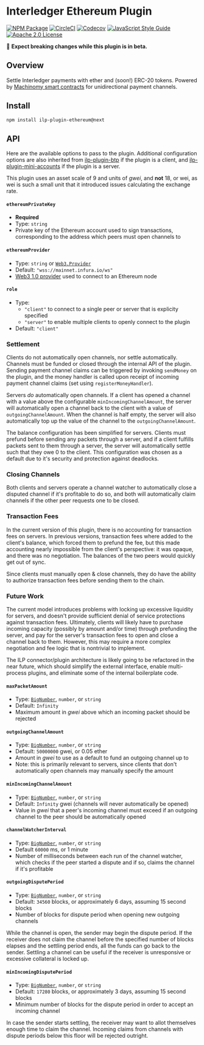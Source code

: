 # Interledger Ethereum Plugin

[![NPM Package](https://img.shields.io/npm/v/ilp-plugin-ethereum/next.svg?style=flat)](https://npmjs.org/package/ilp-plugin-ethereum)
[![CircleCI](https://img.shields.io/circleci/project/github/interledgerjs/ilp-plugin-ethereum.svg)](https://circleci.com/gh/interledgerjs/ilp-plugin-ethereum)
[![Codecov](https://img.shields.io/codecov/c/github/interledgerjs/ilp-plugin-ethereum.svg)](https://codecov.io/gh/interledgerjs/ilp-plugin-ethereum)
[![JavaScript Style Guide](https://img.shields.io/badge/code_style-standard-brightgreen.svg)](https://standardjs.com)
[![Apache 2.0 License](https://img.shields.io/github/license/interledgerjs/ilp-plugin-ethereum.svg)](https://github.com/interledgerjs/ilp-plugin-ethereum/blob/master/LICENSE)

🚨 **Expect breaking changes while this plugin is in beta.**

## Overview

Settle Interledger payments with ether and (soon!) ERC-20 tokens. Powered by [Machinomy smart contracts](https://github.com/machinomy/machinomy) for unidirectional payment channels.

## Install

```bash
npm install ilp-plugin-ethereum@next
```

## API

Here are the available options to pass to the plugin. Additional configuration options are also inherited from [ilp-plugin-btp](https://github.com/interledgerjs/ilp-plugin-btp) if the plugin is a client, and [ilp-plugin-mini-accounts](https://github.com/interledgerjs/ilp-plugin-mini-accounts) if the plugin is a server.

This plugin uses an asset scale of 9 and units of _gwei_, and **not** 18, or wei, as wei is such a small unit that it introduced issues calculating the exchange rate.

#### `ethereumPrivateKey`

- **Required**
- Type: `string`
- Private key of the Ethereum account used to sign transactions, corresponding to the address which peers must open channels to

#### `ethereumProvider`

- Type: `string` or [`Web3.Provider`](https://web3js.readthedocs.io/en/1.0/web3.html#providers)
- Default: `"wss://mainnet.infura.io/ws"`
- [Web3 1.0 provider](https://web3js.readthedocs.io/en/1.0/web3.html#providers) used to connect to an Ethereum node

#### `role`

- Type:
  - `"client"` to connect to a single peer or server that is explicity specified
  - `"server"` to enable multiple clients to openly connect to the plugin
- Default: `"client"`

### Settlement

Clients do not automatically open channels, nor settle automatically. Channels must be funded or closed through the internal API of the plugin. Sending payment channel claims can be triggered by invoking `sendMoney` on the plugin, and the money handler is called upon receipt of incoming payment channel claims (set using `registerMoneyHandler`).

Servers _do_ automatically open channels. If a client has opened a channel with a value above the configurable `minIncomingChannelAmount`, the server will automatically open a channel back to the client with a value of `outgoingChannelAmount`. When the channel is half empty, the server will also automatically top up the value of the channel to the `outgoingChannelAmount`.

The balance configuration has been simplified for servers. Clients must prefund before sending any packets through a server, and if a client fulfills packets sent to them through a server, the server will automatically settle such that they owe 0 to the client. This configuration was chosen as a default due to it's security and protection against deadlocks.

### Closing Channels

Both clients and servers operate a channel watcher to automatically close a disputed channel if it's profitable to do so, and both will automatically claim channels if the other peer requests one to be closed.

### Transaction Fees

In the current version of this plugin, there is no accounting for transaction fees on servers. In previous versions, transaction fees where added to the client's balance, which forced them to prefund the fee, but this made accounting nearly impossible from the client's perspective: it was opaque, and there was no negotiation. The balances of the two peers would quickly get out of sync.

Since clients must manually open & close channels, they do have the ability to authorize transaction fees before sending them to the chain.

### Future Work

The current model introduces problems with locking up excessive liquidity for servers, and doesn't provide sufficient denial of service protections against transaction fees. Ultimately, clients will likely have to purchase incoming capacity (possibly by amount and/or time) through prefunding the server, and pay for the server's transaction fees to open and close a channel back to them. However, this may require a more complex negotiation and fee logic that is nontrivial to implement.

The ILP connector/plugin architecture is likely going to be refactored in the near future, which should simplify the external interface, enable multi-process plugins, and eliminate some of the internal boilerplate code.

#### `maxPacketAmount`

- Type: [`BigNumber`](http://mikemcl.github.io/bignumber.js/), `number`, or `string`
- Default: `Infinity`
- Maximum amount in _gwei_ above which an incoming packet should be rejected

#### `outgoingChannelAmount`

- Type: [`BigNumber`](http://mikemcl.github.io/bignumber.js/), `number`, or `string`
- Default: `50000000` gwei, or 0.05 ether
- Amount in _gwei_ to use as a default to fund an outgoing channel up to
- Note: this is primarily relevant to servers, since clients that don't automatically open channels may manually specify the amount

#### `minIncomingChannelAmount`

- Type: [`BigNumber`](http://mikemcl.github.io/bignumber.js/), `number`, or `string`
- Default: `Infinity` gwei (channels will never automatically be opened)
- Value in _gwei_ that a peer's incoming channel must exceed if an outgoing channel to the peer should be automatically opened

#### `channelWatcherInterval`

- Type: [`BigNumber`](http://mikemcl.github.io/bignumber.js/), `number`, or `string`
- Default `60000` ms, or 1 minute
- Number of milliseconds between each run of the channel watcher, which checks if the peer started a dispute and if so, claims the channel if it's profitable

#### `outgoingDisputePeriod`

- Type: [`BigNumber`](http://mikemcl.github.io/bignumber.js/), `number`, or `string`
- Default: `34560` blocks, or approximately 6 days, assuming 15 second blocks
- Number of blocks for dispute period when opening new outgoing channels

While the channel is open, the sender may begin the dispute period. If the receiver does not claim the channel before the specified number of blocks elapses and the settling period ends, all the funds can go back to the sender. Settling a channel can be useful if the receiver is unresponsive or excessive collateral is locked up.

#### `minIncomingDisputePeriod`

- Type: [`BigNumber`](http://mikemcl.github.io/bignumber.js/), `number`, or `string`
- Default: `17280` blocks, or approximately 3 days, assuming 15 second blocks
- Minimum number of blocks for the dispute period in order to accept an incoming channel

In case the sender starts settling, the receiver may want to allot themselves enough time to claim the channel. Incoming claims from channels with dispute periods below this floor will be rejected outright.
